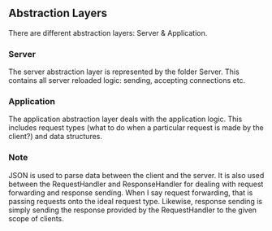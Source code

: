 ## Abstraction Layers
There are different abstraction layers: Server & Application.

### Server
The server abstraction layer is represented by the folder Server. This contains all server reloaded logic: sending, accepting connections etc.

### Application
The application abstraction layer deals with the application logic. This includes request types (what to do when a particular request is made by the client?) and data structures.

### Note
JSON is used to parse data between the client and the server. It is also used between the RequestHandler and ResponseHandler for dealing with request forwarding and response sending. When I say request forwarding, that is passing requests onto the ideal request type. Likewise, response sending is simply sending the response provided by the RequestHandler to the given scope of clients.